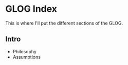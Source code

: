 <h1>GLOG Index</h1>

<p>This is where I'll put the different sections of the GLOG.</p>

<h2>Intro</h2>
<ul>
 <li>Philosophy</li>
 <li>Assumptions</li>
</ul>
